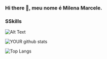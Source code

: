 ### Hi there 👋, meu nome é Milena Marcele. 
### SSkills

![Alt Text](https://giphy.com/gifs/thecodingspacerd-code-coding-eatsleepcode-VTtANKl0beDFQRLDTh.gif)

![YOUR github stats](https://github-readme-stats.vercel.app/api?username=mimarcele)

![Top Langs](https://github-readme-stats.vercel.app/api/top-langs/?username=mimarcele&layout=compact)


<!--
**mimarcele/mimarcele** is a ✨ _special_ ✨ repository because its `README.md` (this file) appears on your GitHub profile.


